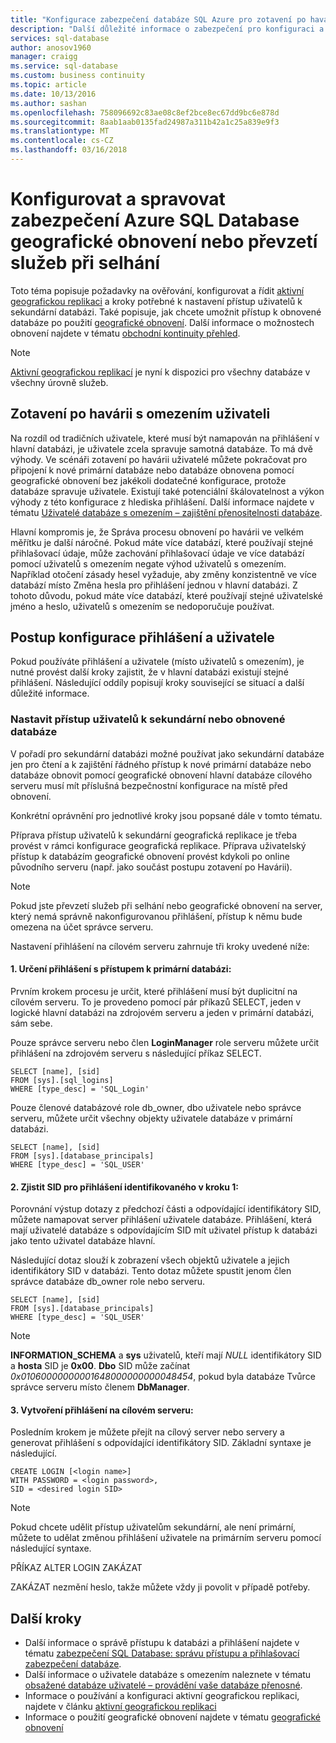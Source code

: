 ```yaml
---
title: "Konfigurace zabezpečení databáze SQL Azure pro zotavení po havárii | Microsoft Docs"
description: "Další důležité informace o zabezpečení pro konfiguraci a správu zabezpečení po obnovení databáze nebo převzetí služeb při selhání na sekundární server."
services: sql-database
author: anosov1960
manager: craigg
ms.service: sql-database
ms.custom: business continuity
ms.topic: article
ms.date: 10/13/2016
ms.author: sashan
ms.openlocfilehash: 758096692c83ae08c8ef2bce8ec67dd9bc6e878d
ms.sourcegitcommit: 8aab1aab0135fad24987a311b42a1c25a839e9f3
ms.translationtype: MT
ms.contentlocale: cs-CZ
ms.lasthandoff: 03/16/2018
---
```

# <a name="configure-and-manage-azure-sql-database-security-for-geo-restore-or-failover"></a>Konfigurovat a spravovat zabezpečení Azure SQL Database geografické obnovení nebo převzetí služeb při selhání 

Toto téma popisuje požadavky na ověřování, konfigurovat a řídit [aktivní geografickou replikaci](sql-database-geo-replication-overview.md) a kroky potřebné k nastavení přístup uživatelů k sekundární databázi. Také popisuje, jak chcete umožnit přístup k obnovené databáze po použití [geografické obnovení](sql-database-recovery-using-backups.md#geo-restore). Další informace o možnostech obnovení najdete v tématu [obchodní kontinuity přehled](sql-database-business-continuity.md).

> [!NOTE]
> [Aktivní geografickou replikací](sql-database-geo-replication-overview.md) je nyní k dispozici pro všechny databáze v všechny úrovně služeb.
>  

## <a name="disaster-recovery-with-contained-users"></a>Zotavení po havárii s omezením uživateli
Na rozdíl od tradičních uživatele, které musí být namapován na přihlášení v hlavní databázi, je uživatele zcela spravuje samotná databáze. To má dvě výhody. Ve scénáři zotavení po havárii uživatelé můžete pokračovat pro připojení k nové primární databáze nebo databáze obnovena pomocí geografické obnovení bez jakékoli dodatečné konfigurace, protože databáze spravuje uživatele. Existují také potenciální škálovatelnost a výkon výhody z této konfigurace z hlediska přihlášení. Další informace najdete v tématu [Uživatelé databáze s omezením – zajištění přenositelnosti databáze](https://msdn.microsoft.com/library/ff929188.aspx). 

Hlavní kompromis je, že Správa procesu obnovení po havárii ve velkém měřítku je další náročné. Pokud máte více databází, které používají stejné přihlašovací údaje, může zachování přihlašovací údaje ve více databází pomocí uživatelů s omezením negate výhod uživatelů s omezením. Například otočení zásady hesel vyžaduje, aby změny konzistentně ve více databází místo Změna hesla pro přihlášení jednou v hlavní databázi. Z tohoto důvodu, pokud máte více databází, které používají stejné uživatelské jméno a heslo, uživatelů s omezením se nedoporučuje používat. 

## <a name="how-to-configure-logins-and-users"></a>Postup konfigurace přihlášení a uživatele
Pokud používáte přihlášení a uživatele (místo uživatelů s omezením), je nutné provést další kroky zajistit, že v hlavní databázi existují stejné přihlášení. Následující oddíly popisují kroky související se situací a další důležité informace.

### <a name="set-up-user-access-to-a-secondary-or-recovered-database"></a>Nastavit přístup uživatelů k sekundární nebo obnovené databáze
V pořadí pro sekundární databázi možné používat jako sekundární databáze jen pro čtení a k zajištění řádného přístup k nové primární databáze nebo databáze obnovit pomocí geografické obnovení hlavní databáze cílového serveru musí mít příslušná bezpečnostní konfigurace na místě před obnovení.

Konkrétní oprávnění pro jednotlivé kroky jsou popsané dále v tomto tématu.

Příprava přístup uživatelů k sekundární geografická replikace je třeba provést v rámci konfigurace geografická replikace. Příprava uživatelský přístup k databázím geografické obnovení provést kdykoli po online původního serveru (např. jako součást postupu zotavení po Havárii).

> [!NOTE]
> Pokud jste převzetí služeb při selhání nebo geografické obnovení na server, který nemá správně nakonfigurovanou přihlášení, přístup k němu bude omezena na účet správce serveru.
> 
> 

Nastavení přihlášení na cílovém serveru zahrnuje tři kroky uvedené níže:

#### <a name="1-determine-logins-with-access-to-the-primary-database"></a>1. Určení přihlášení s přístupem k primární databázi:
Prvním krokem procesu je určit, které přihlášení musí být duplicitní na cílovém serveru. To je provedeno pomocí pár příkazů SELECT, jeden v logické hlavní databázi na zdrojovém serveru a jeden v primární databázi, sám sebe.

Pouze správce serveru nebo člen **LoginManager** role serveru můžete určit přihlášení na zdrojovém serveru s následující příkaz SELECT. 

    SELECT [name], [sid] 
    FROM [sys].[sql_logins] 
    WHERE [type_desc] = 'SQL_Login'

Pouze členové databázové role db_owner, dbo uživatele nebo správce serveru, můžete určit všechny objekty uživatele databáze v primární databázi.

    SELECT [name], [sid]
    FROM [sys].[database_principals]
    WHERE [type_desc] = 'SQL_USER'

#### <a name="2-find-the-sid-for-the-logins-identified-in-step-1"></a>2. Zjistit SID pro přihlášení identifikovaného v kroku 1:
Porovnání výstup dotazy z předchozí části a odpovídající identifikátory SID, můžete namapovat server přihlášení uživatele databáze. Přihlášení, která mají uživatelé databáze s odpovídajícím SID mít uživatel přístup k databázi jako tento uživatel databáze hlavní. 

Následující dotaz slouží k zobrazení všech objektů uživatele a jejich identifikátory SID v databázi. Tento dotaz můžete spustit jenom člen správce databáze db_owner role nebo serveru.

    SELECT [name], [sid]
    FROM [sys].[database_principals]
    WHERE [type_desc] = 'SQL_USER'

> [!NOTE]
> **INFORMATION_SCHEMA** a **sys** uživatelů, kteří mají *NULL* identifikátory SID a **hosta** SID je **0x00**. **Dbo** SID může začínat *0x01060000000001648000000000048454*, pokud byla databáze Tvůrce správce serveru místo členem **DbManager**.
> 
> 

#### <a name="3-create-the-logins-on-the-target-server"></a>3. Vytvoření přihlášení na cílovém serveru:
Posledním krokem je můžete přejít na cílový server nebo servery a generovat přihlášení s odpovídající identifikátory SID. Základní syntaxe je následující.

    CREATE LOGIN [<login name>]
    WITH PASSWORD = <login password>,
    SID = <desired login SID>

> [!NOTE]
> Pokud chcete udělit přístup uživatelům sekundární, ale není primární, můžete to udělat změnou přihlášení uživatele na primárním serveru pomocí následující syntaxe.
> 
> PŘÍKAZ ALTER LOGIN <login name> ZAKÁZAT
> 
> ZAKÁZAT nezmění heslo, takže můžete vždy ji povolit v případě potřeby.
> 
> 

## <a name="next-steps"></a>Další kroky
* Další informace o správě přístupu k databázi a přihlášení najdete v tématu [zabezpečení SQL Database: správu přístupu a přihlašovací zabezpečení databáze](sql-database-manage-logins.md).
* Další informace o uživatele databáze s omezením naleznete v tématu [obsažené databáze uživatelé – provádění vaše databáze přenosné](https://msdn.microsoft.com/library/ff929188.aspx).
* Informace o používání a konfiguraci aktivní geografickou replikaci, najdete v článku [aktivní geografickou replikaci](sql-database-geo-replication-overview.md)
* Informace o použití geografické obnovení najdete v tématu [geografické obnovení](sql-database-recovery-using-backups.md#geo-restore)

